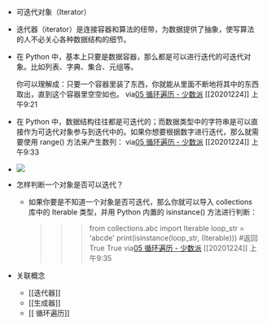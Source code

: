 - 可迭代对象（Iterator）
- 迭代器（iterator）是连接容器和算法的纽带，为数据提供了抽象，使写算法的人不必关心各种数据结构的细节。
  
- 在 Python 中，基本上只要是数据容器，那么都是可以进行迭代的可迭代对象。比如列表、字典、集合、元组等。
  
  你可以理解成：只要一个容器里装了东西，你就能从里面不断地将其中的东西取出，直到这个容器里空空如也。
  via[05 循环遍历 - 少数派](https://sspai.com/post/62471)
  [[20201224]] 上午9:21
- 在 Python 中，数据结构往往都是可迭代的；而数据类型中的字符串是可以直接作为可迭代对象参与到迭代中的。如果你想要根据数字进行迭代，那么就需要使用 range() 方法来产生数列：
  via[05 循环遍历 - 少数派](https://sspai.com/post/62471)
  [[20201224]] 上午9:33
- ![](https://firebasestorage.googleapis.com/v0/b/firescript-577a2.appspot.com/o/imgs%2Fapp%2Fxinyiheng%2FQknOVpehRO.png?alt=media&token=14464cfe-9311-41e1-a396-d5c357937859)
- 怎样判断一个对象是否可以迭代？
    - 如果你要是不知道一个对象是否可迭代，那么你就可以导入 collections 库中的 Iterable 类型，并用 Python 内置的 isinstance() 方法进行判断：
      
      >>> from collections.abc import Iterable
      >>> loop_str = 'abcde'
      >>> print(isinstance(loop_str, (Iterable))) #返回 True
      True
      via[05 循环遍历 - 少数派](https://sspai.com/post/62471)
      [[20201224]] 上午9:35
- 关联概念
    - [[迭代器]]
    - [[生成器]]
    - [[ 循环遍历]]
